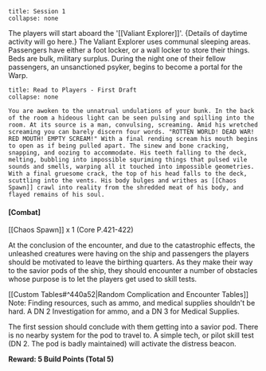 ```ad-header
title: Session 1
collapse: none
```

The players will start aboard the '[[Valiant Explorer]]'. {Details of daytime activity will go here.} The Valiant Explorer uses communal sleeping areas. Passengers have either a foot locker, or a wall locker to store their things. Beds are bulk, military surplus. During the night one of their fellow passengers, an unsanctioned psyker, begins to become a portal for the Warp.

```ad-Player
title: Read to Players - First Draft
collapse: none

You are awoken to the unnatrual undulations of your bunk. In the back of the room a hideous light can be seen pulsing and spilling into the room. At its source is a man, convulsing, screaming. Amid his wretched screaming you can barely discern four words. "ROTTEN WORLD! DEAD WAR! RED MOUTH! EMPTY SCREAM!" With a final rending scream his mouth begins to open as if being pulled apart. The sinew and bone cracking, snapping, and oozing to accommodate. His teeth falling to the deck, melting, bubbling into impossible squriming things that pulsed vile sounds and smells, warping all it touched into impossible geometries. With a final gruesome crack, the top of his head falls to the deck, scuttling into the vents. His body bulges and writhes as [[Chaos Spawn]] crawl into reality from the shredded meat of his body, and flayed remains of his soul.
```
#### [Combat]
[[Chaos Spawn]] x 1 (Core P.421-422)

At the conclusion of the encounter, and due to the catastrophic effects, the unleashed creatures were having on the ship and passengers the players should be motivated to leave the birthing quarters. As they make their way to the savior pods of the ship, they should encounter a number of obstacles whose purpose is to let the players get used to skill tests.

[[Custom Tables#^440a52|Random Complication and Encounter Tables]]
Note: Finding resources, such as ammo, and medical supplies shouldn't be hard. A DN 2 Investigation for ammo, and a DN 3 for Medical Supplies.

The first session should conclude with them getting into a savior pod. There is no nearby system for the pod to travel to. A simple tech, or pilot skill test (DN 2. The pod is badly maintained) will activate the distress beacon.

**Reward: 5 Build Points (Total 5)**

